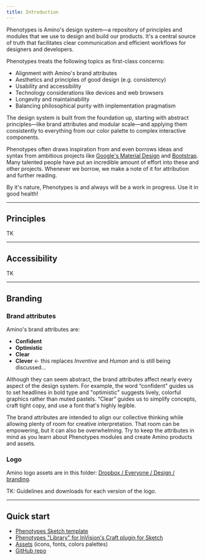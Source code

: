 ```yaml
---
title: Introduction
---
```


Phenotypes is Amino's design system—a repository of principles and modules that we use to design and build our products. It's a central source of truth that facilitates clear communication and efficient workflows for designers and developers.

Phenotypes treats the following topics as first-class concerns:

* Alignment with Amino's brand attributes
* Aesthetics and principles of good design (e.g. consistency)
* Usability and accessibility
* Technology considerations like devices and web browsers
* Longevity and maintainability
* Balancing philosophical purity with implementation pragmatism

The design system is built from the foundation up, starting with abstract principles—like brand attributes and modular scale—and applying them consistently to everything from our color palette to complex interactive components. 

Phenotypes often draws inspiration from and even borrows ideas and syntax from ambitious projects like [Google's Material Design](https://material.io/guidelines/) and [Bootstrap](https://v4-alpha.getbootstrap.com/getting-started/introduction/). Many talented people have put an incredible amount of effort into these and other projects. Whenever we borrow, we make a note of it for attribution and further reading.

By it's nature, Phenotypes is and always will be a work in progress. Use it in good health!

---

## Principles

TK

---

## Accessibility

TK

---

## Branding

### Brand attributes

Amino's brand attributes are:

* **Confident**
* **Optimistic**
* **Clear**
* **Clever**  ← this replaces *Inventive* and *Human* and is still being discussed...

Although they can seem abstract, the brand attributes affect nearly every aspect of the design system. For example, the word “confident” guides us to set headlines in bold type and "optimistic" suggests lively, colorful graphics rather than muted pastels. “Clear” guides us to simplify concepts, craft tight copy, and use a font that's highly legible.

The brand attributes are intended to align our collective thinking while allowing plenty of room for creative interpretation. That room can be empowering, but it can also be overwhelming. Try to keep the attributes in mind as you learn about Phenotypes modules and create Amino products and assets.

### Logo

Amino logo assets are in this folder: [Dropbox / Everyone / Design / branding](https://www.dropbox.com/sh/mr8u8jp1ul187jo/AAAgtIq0OLq3_Bh8idT2w2osa?dl=0). 

TK: Guidelines and downloads for each version of the logo.


---

## Quick start

* [Phenotypes Sketch template](https://www.dropbox.com/s/9w9n9krdfx8s6h8/Phenotypes%201.0.sketch?dl=0)
* [Phenotypes "Library" for InVision's Craft plugin for Sketch](https://www.dropbox.com/sh/537n62tpz8s4w72/AAAvIYUc_o81jtgTe3AgH4_pa?dl=0)
* [Assets](https://www.dropbox.com/sh/y7868ecf5jwbc0s/AABHlbgbeB0ICIF9ptmtxRs1a?dl=0) (icons, fonts, colors palettes)
* [GitHub repo](https://github.com/parelabs/phenotypes)
